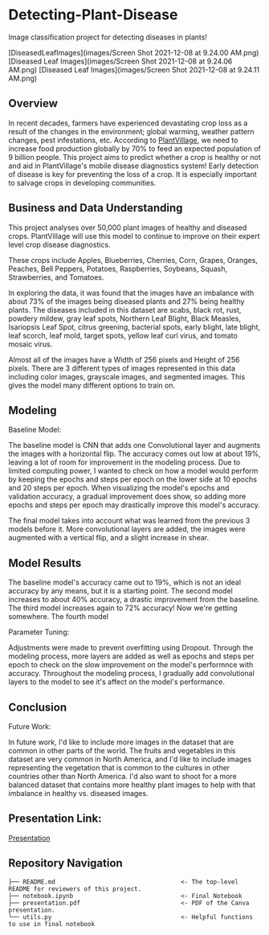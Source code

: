 # Detecting-Plant-Disease
Image classification project for detecting diseases in plants!

[DiseasedLeafImages](images/Screen Shot 2021-12-08 at 9.24.00 AM.png)
[Diseased Leaf Images](images/Screen Shot 2021-12-08 at 9.24.06 AM.png)
[Diseased Leaf Images](images/Screen Shot 2021-12-08 at 9.24.11 AM.png)

## Overview

In recent decades, farmers have experienced devastating crop loss as a result of the changes in the environment; global warming, weather pattern changes, pest infestations, etc. According to [PlantVillage](http://arxiv.org/abs/1511.08060), we need to increase food production globally by 70% to feed an expected population of 9 billion people. This project aims to predict whether a crop is healthy or not and aid in PlantVillage's mobile disease diagnostics system! Early detection of disease is key for preventing the loss of a crop. It is especially important to salvage crops in developing communities. 

## Business and Data Understanding

This project analyses over 50,000 plant images of healthy and diseased crops. PlantVillage will use this model to continue to improve on their expert level crop disease diagnostics. 

These crops include Apples, Blueberries, Cherries, Corn, Grapes, Oranges, Peaches, Bell Peppers, Potatoes, Raspberries, Soybeans, Squash, Strawberries, and Tomatoes. 

In exploring the data, it was found that the images have an imbalance with about 73% of the images being diseased plants and 27% being healthy plants. The diseases included in this dataset are scabs, black rot, rust, powdery mildew, gray leaf spots, Northern Leaf Blight, Black Measles, Isariopsis Leaf Spot, citrus greening, bacterial spots, early blight, late blight, leaf scorch, leaf mold, target spots, yellow leaf curl virus, and tomato mosaic virus. 

Almost all of the images have a Width of 256 pixels and Height of 256 pixels. There are 3 different types of images represented in this data including color images, grayscale images, and segmented images. This gives the model many different options to train on. 

## Modeling

Baseline Model: 

The baseline model is CNN that adds one Convolutional layer and augments the images with a horizontal flip. The accuracy comes out low at about 19%, leaving a lot of room for improvement in the modeling process. Due to limited computing power, I wanted to check on how a model would perform by keeping the epochs and steps per epoch on the lower side at 10 epochs and 20 steps per epoch. When visualizing the model's epochs and validation accuracy, a gradual improvement does show, so adding more epochs and steps per epoch may drastically improve this model's accuracy. 

The final model takes into account what was learned from the previous 3 models before it. More convolutional layers are added, the images were augmented with a vertical flip, and a slight increase in shear. 

## Model Results
The baseline model's accuracy came out to 19%, which is not an ideal accuracy by any means, but it is a starting point. 
The second model increases to about 40% accuracy, a drastic improvement from the baseline. 
The third model increases again to 72% accuracy! Now we're getting somewhere. 
The fourth model 

Parameter Tuning: 

Adjustments were made to prevent overfitting using Dropout. Through the modeling process, more layers are added as well as epochs and steps per epoch to check on the slow improvement on the model's performnce with accuracy. Throughout the modeling process, I gradually add convolutional layers to the model to see it's affect on the model's performance. 

## Conclusion

Future Work: 

In future work, I'd like to include more images in the dataset that are common in other parts of the world. The fruits and vegetables in this dataset are very common in North America, and I'd like to include images representing the vegetation that is common to the cultures in other countries other than North America. I'd also want to shoot for a more balanced dataset that contains more healthy plant images to help with that imbalance in healthy vs. diseased images. 

## Presentation Link:
[Presentation](https://www.canva.com/design/DAExxsiS2ko/jNUSPPhrECkXyaLIdymbYw/view?utm_content=DAExxsiS2ko&utm_campaign=designshare&utm_medium=link&utm_source=publishsharelink)

## Repository Navigation

```
├── README.md                                   <- The top-level README for reviewers of this project. 
├── notebook.ipynb                              <- Final Notebook
├── presentation.pdf                            <- PDF of the Canva presentation. 
└── utils.py                                    <- Helpful functions to use in final notebook
```
